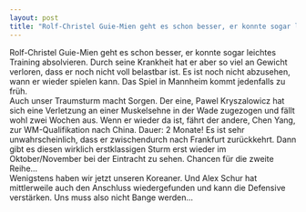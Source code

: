 ```yaml
---
layout: post
title: "Rolf-Christel Guie-Mien geht es schon besser, er konnte sogar leichtes Training absolvieren."
---
```


Rolf-Christel Guie-Mien geht es schon besser, er konnte sogar leichtes Training absolvieren. Durch seine Krankheit hat er aber so viel an Gewicht verloren, dass er noch nicht voll belastbar ist. Es ist noch nicht abzusehen, wann er wieder spielen kann. Das Spiel in Mannheim kommt jedenfalls zu früh.  
Auch unser Traumsturm macht Sorgen. Der eine, Pawel Kryszalowicz hat sich eine Verletzung an einer Muskelsehne in der Wade zugezogen und fällt wohl zwei Wochen aus. Wenn er wieder da ist, fährt der andere, Chen Yang, zur WM-Qualifikation nach China. Dauer: 2 Monate! Es ist sehr unwahrscheinlich, dass er zwischendurch nach Frankfurt zurückkehrt. Dann gibt es diesen wirklich erstklassigen Sturm erst wieder im Oktober/November bei der Eintracht zu sehen. Chancen für die zweite Reihe...  
Wenigstens haben wir jetzt unseren Koreaner. Und Alex Schur hat mittlerweile auch den Anschluss wiedergefunden und kann die Defensive verstärken. Uns muss also nicht Bange werden...
